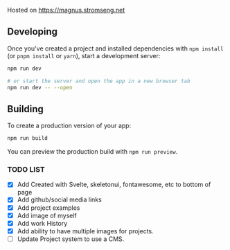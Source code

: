 Hosted on https://magnus.stromseng.net

## Developing

Once you've created a project and installed dependencies with `npm install` (or `pnpm install` or `yarn`), start a development server:

```bash
npm run dev

# or start the server and open the app in a new browser tab
npm run dev -- --open
```

## Building

To create a production version of your app:

```bash
npm run build
```

You can preview the production build with `npm run preview`.

### TODO LIST

- [X] Add Created with Svelte, skeletonui, fontawesome, etc to bottom of page
- [X] Add github/social media links
- [X] Add project examples
- [X] Add image of myself
- [X] Add work History
- [X] Add ability to have multiple images for projects.
- [ ] Update Project system to use a CMS.
